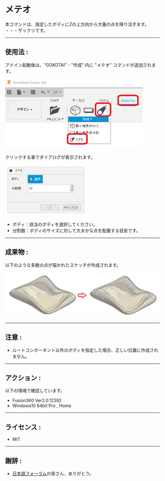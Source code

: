 # **メテオ**

本コマンドは、指定したボディにZの上方向から大量の点を降り注ぎます。
・・・ザックリです。

---

## **使用法** :

アドイン起動後は、"GOKOTAI" - "作成" 内に "メテオ" コマンドが追加されます。

![Alt text](./resources_readme/menu.png)

クリックする事でダイアログが表示されます。

![Alt text](./resources_readme/dialog.png)

- ボディ：該当のボディを選択してください。
- 分割数：ボディのサイズに対して大まかな点を配置する目安です。


---

## **成果物** :

以下のような多数の点が描かれたスケッチが作成されます。

![Alt text](./resources_readme/res.png)

---

## **注意** :

- ルートコンポーネント以外のボディを指定した場合、正しい位置に作成されません。

---

## **アクション** :

以下の環境で確認しています。

- Fusion360 Ver2.0.12392
- Windows10 64bit Pro , Home

---

## **ライセンス** :

- MIT

---

## 謝辞 :

- [日本語フォーラム](https://forums.autodesk.com/t5/fusion-360-ri-ben-yu/bd-p/707)の皆さん、ありがとう。
